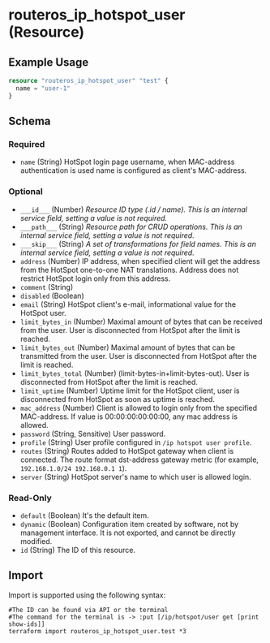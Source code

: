 # routeros_ip_hotspot_user (Resource)


## Example Usage
```terraform
resource "routeros_ip_hotspot_user" "test" {
  name = "user-1"
}
```

<!-- schema generated by tfplugindocs -->
## Schema

### Required

- `name` (String) HotSpot login page username, when MAC-address authentication is used name is configured as client's MAC-address.

### Optional

- `___id___` (Number) <em>Resource ID type (.id / name). This is an internal service field, setting a value is not required.</em>
- `___path___` (String) <em>Resource path for CRUD operations. This is an internal service field, setting a value is not required.</em>
- `___skip___` (String) <em>A set of transformations for field names. This is an internal service field, setting a value is not required.</em>
- `address` (Number) IP address, when specified client will get the address from the HotSpot one-to-one NAT translations. Address does not restrict HotSpot login only from this address.
- `comment` (String)
- `disabled` (Boolean)
- `email` (String) HotSpot client's e-mail, informational value for the HotSpot user.
- `limit_bytes_in` (Number) Maximal amount of bytes that can be received from the user. User is disconnected from HotSpot after the limit is reached.
- `limit_bytes_out` (Number) Maximal amount of bytes that can be transmitted from the user. User is disconnected from HotSpot after the limit is reached.
- `limit_bytes_total` (Number) (limit-bytes-in+limit-bytes-out). User is disconnected from HotSpot after the limit is reached.
- `limit_uptime` (Number) Uptime limit for the HotSpot client, user is disconnected from HotSpot as soon as uptime is reached.
- `mac_address` (Number) Client is allowed to login only from the specified MAC-address. If value is 00:00:00:00:00:00, any mac address is allowed.
- `password` (String, Sensitive) User password.
- `profile` (String) User profile configured in `/ip hotspot user profile`.
- `routes` (String) Routes added to HotSpot gateway when client is connected. The route format dst-address gateway metric (for example, `192.168.1.0/24 192.168.0.1 1`).
- `server` (String) HotSpot server's name to which user is allowed login.

### Read-Only

- `default` (Boolean) It's the default item.
- `dynamic` (Boolean) Configuration item created by software, not by management interface. It is not exported, and cannot be directly modified.
- `id` (String) The ID of this resource.

## Import
Import is supported using the following syntax:
```shell
#The ID can be found via API or the terminal
#The command for the terminal is -> :put [/ip/hotspot/user get [print show-ids]]
terraform import routeros_ip_hotspot_user.test *3
```
